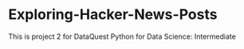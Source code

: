# Exploring-Hacker-News-Posts
This is project 2 for DataQuest Python for Data Science: Intermediate
